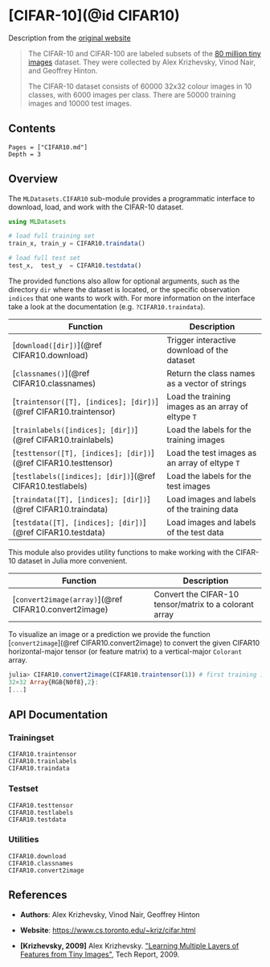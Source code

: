 # [CIFAR-10](@id CIFAR10)

Description from the [original
website](https://www.cs.toronto.edu/~kriz/cifar.html)

> The CIFAR-10 and CIFAR-100 are labeled subsets of the
> [80 million tiny images](http://people.csail.mit.edu/torralba/tinyimages/)
> dataset. They were collected by Alex Krizhevsky, Vinod Nair,
> and Geoffrey Hinton.
>
> The CIFAR-10 dataset consists of 60000 32x32 colour images in
> 10 classes, with 6000 images per class. There are 50000
> training images and 10000 test images.

## Contents

```@contents
Pages = ["CIFAR10.md"]
Depth = 3
```

## Overview

The `MLDatasets.CIFAR10` sub-module provides a programmatic
interface to download, load, and work with the CIFAR-10 dataset.

```julia
using MLDatasets

# load full training set
train_x, train_y = CIFAR10.traindata()

# load full test set
test_x,  test_y  = CIFAR10.testdata()
```

The provided functions also allow for optional arguments, such as
the directory `dir` where the dataset is located, or the specific
observation `indices` that one wants to work with. For more
information on the interface take a look at the documentation
(e.g. `?CIFAR10.traindata`).

Function | Description
---------|-------------
[`download([dir])`](@ref CIFAR10.download) | Trigger interactive download of the dataset
[`classnames()`](@ref CIFAR10.classnames) | Return the class names as a vector of strings
[`traintensor([T], [indices]; [dir])`](@ref CIFAR10.traintensor) | Load the training images as an array of eltype `T`
[`trainlabels([indices]; [dir])`](@ref CIFAR10.trainlabels) | Load the labels for the training images
[`testtensor([T], [indices]; [dir])`](@ref CIFAR10.testtensor) | Load the test images as an array of eltype `T`
[`testlabels([indices]; [dir])`](@ref CIFAR10.testlabels) | Load the labels for the test images
[`traindata([T], [indices]; [dir])`](@ref CIFAR10.traindata) | Load images and labels of the training data
[`testdata([T], [indices]; [dir])`](@ref CIFAR10.testdata) | Load images and labels of the test data

This module also provides utility functions to make working with
the CIFAR-10 dataset in Julia more convenient.

Function | Description
---------|-------------
[`convert2image(array)`](@ref CIFAR10.convert2image) | Convert the CIFAR-10 tensor/matrix to a colorant array


To visualize an image or a prediction we provide the function
[`convert2image`](@ref CIFAR10.convert2image) to convert the
given CIFAR10 horizontal-major tensor (or feature matrix) to a
vertical-major `Colorant` array.

```julia
julia> CIFAR10.convert2image(CIFAR10.traintensor(1)) # first training image
32×32 Array{RGB{N0f8},2}:
[...]
```

## API Documentation

### Trainingset

```@docs
CIFAR10.traintensor
CIFAR10.trainlabels
CIFAR10.traindata
```

### Testset

```@docs
CIFAR10.testtensor
CIFAR10.testlabels
CIFAR10.testdata
```

### Utilities

```@docs
CIFAR10.download
CIFAR10.classnames
CIFAR10.convert2image
```

## References

- **Authors**: Alex Krizhevsky, Vinod Nair, Geoffrey Hinton

- **Website**: https://www.cs.toronto.edu/~kriz/cifar.html

- **[Krizhevsky, 2009]** Alex Krizhevsky. ["Learning Multiple Layers of Features from Tiny Images"](https://www.cs.toronto.edu/~kriz/learning-features-2009-TR.pdf), Tech Report, 2009.
